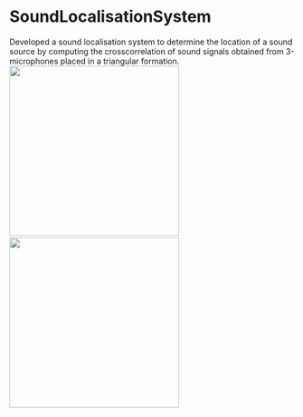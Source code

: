 # SoundLocalisationSystem
Developed a sound localisation system to determine the location of a sound source by computing the crosscorrelation of sound signals obtained from 3-microphones placed in a triangular formation.
<img src="https://github.com/dtaneja123/SoundLocalisationSystem/blob/master/1.jpg" width="300" height="300">
&nbsp;&nbsp;&nbsp;&nbsp;&nbsp;&nbsp;&nbsp;&nbsp;
<img src="https://github.com/dtaneja123/SoundLocalisationSystem/blob/master/2.jpg" width="300" height="300">
</p>
